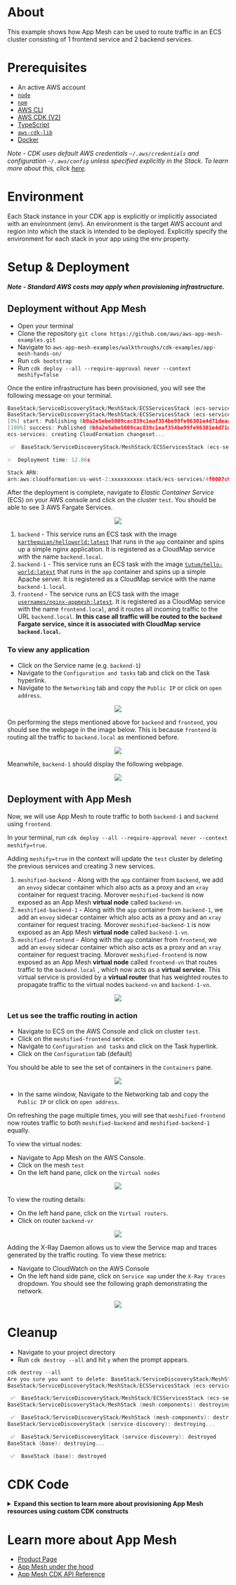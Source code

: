 # About

This example shows how App Mesh can be used to route traffic in an ECS cluster consisting of 1 frontend service and 2 backend services.

# Prerequisites

- An active AWS account
- [`node`](https://nodejs.org/en/download/)
- [`npm`](https://docs.npmjs.com/downloading-and-installing-node-js-and-npm)
- [AWS CLI](https://docs.aws.amazon.com/cli/latest/userguide/getting-started-install.html)
- [AWS CDK (V2)](https://docs.aws.amazon.com/cdk/v2/guide/cli.html)
- [TypeScript](https://www.typescriptlang.org/download)
- [`aws-cdk-lib`](https://www.npmjs.com/package/aws-cdk-lib)
- [Docker](https://docs.docker.com/get-docker/)

_Note - CDK uses default AWS credentials `~/.aws/credentials` and configuration `~/.aws/config` unless specified explicitly in the Stack. To learn more about this, click [here](https://docs.aws.amazon.com/cdk/v2/guide/environments.html)._

# Environment

Each Stack instance in your CDK app is explicitly or implicitly associated with an environment (env). An environment is the target AWS account and region into which the stack is intended to be deployed.
Explicitly specify the environment for each stack in your app using the env property.

# Setup & Deployment

**_Note - Standard AWS costs may apply when provisioning infrastructure._**

## Deployment without App Mesh

- Open your terminal
- Clone the repository `git clone https://github.com/aws/aws-app-mesh-examples.git`
- Navigate to `aws-app-mesh-examples/walkthroughs/cdk-examples/app-mesh-hands-on/`
- Run `cdk bootstrap`
- Run `cdk deploy --all --require-approval never --context meshify=false`

Once the entire infrastructure has been provisioned, you will see the following message on your terminal.

```c
BaseStack/ServiceDiscoveryStack/MeshStack/ECSServicesStack (ecs-services)
BaseStack/ServiceDiscoveryStack/MeshStack/ECSServicesStack (ecs-services): deploying...
[0%] start: Publishing 8b9a2e5ebe5009cac839c1eaf354be99fe96301e4d71deaabf1cd505adbe1302:current_account-current_region
[100%] success: Published 8b9a2e5ebe5009cac839c1eaf354be99fe96301e4d71deaabf1cd505adbe1302:current_account-current_region
ecs-services: creating CloudFormation changeset...

 ✅  BaseStack/ServiceDiscoveryStack/MeshStack/ECSServicesStack (ecs-services)

✨  Deployment time: 12.86s

Stack ARN:
arn:aws:cloudformation:us-west-2:xxxxxxxxxx:stack/ecs-services/4f0007c0-09eb-11ed-b6a2-xxxxxxxxxx
```

After the deployment is complete, navigate to _Elastic Container Service_ (ECS) on your AWS console and click on the cluster `test`. You should be able to see 3 AWS Fargate Services.

<p align="center">
  <img  src="assets/services.png">
</p>

1. `backend` - This service runs an ECS task with the image [`karthequian/helloworld:latest`](https://hub.docker.com/r/karthequian/helloworld) that runs in the `app` container and spins up a simple nginx application. It is registered as a CloudMap service with the name `backend.local`.
2. `backend-1` - This service runs an ECS task with the image [`tutum/hello-world:latest`](https://hub.docker.com/r/tutum/hello-world) that runs in the `app` container and spins up a simple Apache server. It is registered as a CloudMap service with the name `backend-1.local`.
3. `frontend` - The service runs an ECS task with the image [`usernames/nginx-appmesh:latest`](https://hub.docker.com/r/usernames/nginx-appmesh). It is registered as a CloudMap service with the name `frontend.local`, and it routes all incoming traffic to the URL `backend.local`. **In this case all traffic will be routed to the `backend` Fargate service, since it is associated with CloudMap service `backend.local`.**

### To view any application

- Click on the Service name (e.g. `backend-1`)
- Navigate to the `Configuration and tasks` tab and click on the Task hyperlink.
- Navigate to the `Networking` tab and copy the `Public IP` or click on `open address`.

<p align="center">
  <img  src="assets/networking-window.png">
</p>

On performing the steps mentioned above for `backend` and `frontend`, you should see the webpage in the image below. This is because `frontend` is routing all the traffic to `backend.local` as mentioned before.

<p align="center">
  <img  src="assets/backend-page.png">
</p>

Meanwhile, `backend-1` should display the following webpage.

<p align="center">
  <img  src="assets/backend-1-page.png">
</p>

## Deployment with App Mesh

Now, we will use App Mesh to route traffic to both `backend-1` and `backend` using `frontend`.

In your terminal, run
`cdk deploy --all --require-approval never --context meshify=true`.

Adding `meshify=true` in the context will update the `test` cluster by deleting the previous services and creating 3 new services.

1. `meshified-backend` - Along with the `app` container from `backend`, we add an `envoy` sidecar container which also acts as a proxy and an `xray` container for request tracing. Morover `meshified-backend` is now exposed as an App Mesh **virtual node** called `backend-vn`.
2. `meshified-backend-1` - Along with the `app` container from `backend-1`, we add an `envoy` sidecar container which also acts as a proxy and an `xray` container for request tracing. Morover `meshified-backend-1` is now exposed as an App Mesh **virtual node** called `backend-1-vn`.
3. `meshified-frontend` - Along with the `app` container from `frontend`, we add an `envoy` sidecar container which also acts as a proxy and an `xray` container for request tracing.
   Morover `meshified-frontend` is now exposed as an App Mesh **virtual node** called `frontend-vn` that routes traffic to the `backend.local` , which now acts as a **virtual service**. This virtual service is provided by a **virtual router** that has weighted routes to propagate traffic to the virtual nodes `backend-vn` and `backend-1-vn`.

<p align="center">
  <img src="assets/meshified.png">
</p>

### Let us see the traffic routing in action

- Navigate to ECS on the AWS Console and click on cluster `test`.
- Click on the `meshified-frontend` service.
- Navigate to `Configuration and tasks` and click on the Task hyperlink.
- Click on the `Configuration` tab (default)

You should be able to see the set of containers in the `Containers` pane.

<p align="center">
  <img src="assets/meshified-containers.png">
</p>

- In the same window, Navigate to the Networking tab and copy the `Public IP` or click on `open address`.

On refreshing the page multiple times, you will see that `meshified-frontend` now routes traffic to both `meshified-backend` and `meshified-backend-1` equally.

To view the virtual nodes:

- Navigate to App Mesh on the AWS Console.
- Click on the mesh `test`
- On the left hand pane, click on the `Virtual nodes`

<p align="center">
  <img src="assets/vns.png">
</p>

To view the routing details:

- On the left hand pane, click on the `Virtual routers`.
- Click on router `backend-vr`

<p align="center">
  <img src="assets/vr.png">
</p>

Adding the X-Ray Daemon allows us to view the Service map and traces generated by the traffic routing. To view these metrics:

- Navigate to CloudWatch on the AWS Console
- On the left hand side pane, click on `Service map` under the `X-Ray traces` dropdown. You should see the following graph demonstrating the network.

<p align="center">
  <img src="assets/xray-service-map.png">
</p>

# Cleanup

- Navigate to your project directory
- Run `cdk destroy --all` and hit `y` when the prompt appears.

```c
cdk destroy --all
Are you sure you want to delete: BaseStack/ServiceDiscoveryStack/MeshStack/ECSServicesStack, BaseStack/ServiceDiscoveryStack/MeshStack, BaseStack/ServiceDiscoveryStack, BaseStack (y/n)? y
BaseStack/ServiceDiscoveryStack/MeshStack/ECSServicesStack (ecs-services): destroying...

 ✅  BaseStack/ServiceDiscoveryStack/MeshStack/ECSServicesStack (ecs-services): destroyed
BaseStack/ServiceDiscoveryStack/MeshStack (mesh-components): destroying...

 ✅  BaseStack/ServiceDiscoveryStack/MeshStack (mesh-components): destroyed
BaseStack/ServiceDiscoveryStack (service-discovery): destroying...

 ✅  BaseStack/ServiceDiscoveryStack (service-discovery): destroyed
BaseStack (base): destroying...

 ✅  BaseStack (base): destroyed
```

# CDK Code

<details>
<summary><b>Expand this section to learn more about provisioning App Mesh resources using custom CDK constructs</b></summary>

## Stacks and Constructs

There are a total of 4 Stacks that provision all the infrastructure for the example.

_Note - The `cdk bootstrap` command provisions a `CDKToolkit` Stack to deploy AWS CDK apps into your cloud enviroment._

1. `BaseStack` - provisions the network infrastructure like the VPC, ECS cluster and IAM roles.
2. `ServiceDiscoveryStack` - provisions 3 CloudMap service records for service discovery.
3. `MeshStack` - provisions the different mesh components like the frontend and backend virtual nodes, virtual router and the backend virtual service.
4. `EcsServicesStack` - this stack provisions the 3 Fargate services using a custom construct `AppMeshFargateService` which encapsulates the application container, Envoy sidecar/proxy and the Xray container into a single construct allowing us to easily spin up different 'meshified' Fargate Services.

Three more constructs - `EnvoySidecar`, `XrayContainer` and `ApplicationContainer` bundle the common container options used by these Fargate services.

<p align="center">
  <img width="600" height="350" src="assets/stacks.png">
</p>

The order mentioned above also represents the dependency these Stacks have on eachother. For the purposes of this example, the mesh components provisioned by the `MeshStack` are deployed regardless of the value of the context `meshify`. When the 'meshified' services are deployed, the Envoy sidecar identifies App Mesh resources via the `APPMESH_RESOURCE_ARN` environment variable.

These dependencies are propagated by passing the Stack objects in the `constructor` of their referencing Stack.

```c
const baseStack = new BaseStack(app, "BaseStack", {
  stackName: "base",
  description: "Defines the network infrastructure, container images and ECS Cluster.",
});
// Pass baseStack as a constructor arg
const serviceDiscoveryStack = new ServiceDiscoveryStack(baseStack, "ServiceDiscoveryStack", {
  stackName: "service-discovery",
  description: "Defines the application load balancers and the CloudMap service.",
});
```

## App Mesh CDK Constructs

To easily define Fargate services with Envoy proxies, we make use of the `AppMeshFargateService` construct mentioned above. The main purpose of this construct is to bundle the application containers with the Envoy sidecar and proxy. To do so, we define a set of custom props in `lib/utils.ts` called `AppMeshFargateServiceProps`.

```c
// utils.ts
export interface EnvoyConfiguration {
  container: EnvoySidecar;
  proxyConfiguration?: ecs.ProxyConfiguration;
}

export interface AppMeshFargateServiceProps {
  serviceName: string;
  taskDefinitionFamily: string;
  serviceDiscoveryType?: ServiceDiscoveryType;
  applicationContainer: ApplicationContainer;
  envoyConfiguration?: EnvoyConfiguration;
  xrayContainer?: XrayContainer;
}

```

Note that the `proxyConfiguration` prop in `EnvoyConfiguration` is separate because the Envoy sidecar container can exist own its own without acting as a proxy, but for it to act as a proxy there must be a running container with the name mentioned in the proxy configuration.

We can then instantiate an `AppMeshFargateService` construct using `AppMeshFargateServiceProps`. Since the `envoyConfiguration` and `xrayContainer` are optional, they are only provisioned when we pass `--context meshify=true` in the `cdk deploy` command.

```c
// ecs-services.ts

// backend
const meshify = this.node.tryGetContext("meshify") === "true";

const backend = new AppMeshFargateService(ms, `${this.stackName}BackendV1AppMeshFargateService`, {
  serviceName: ms.sd.base.SERVICE_BACKEND,
  taskDefinitionFamily: ms.sd.base.SERVICE_BACKEND,
  envoyConfiguration: meshify
    ? {
        container: new EnvoySidecar(ms, `${this.stackName}BackendV1EnvoySidecar`, {
          logStreamPrefix: `${ms.sd.base.SERVICE_BACKEND}-envoy`,
          appMeshResourceArn: ms.backendV1VirtualNode.virtualNodeArn,
          enableXrayTracing: true,
        }),
        proxyConfiguration: EnvoySidecar.buildAppMeshProxy(ms.sd.base.PORT),
      }
    : undefined,

  xrayContainer: meshify
    ? new XrayContainer(ms, `${this.stackName}BackendV1XrayOpts`, {
        logStreamPrefix: `${ms.sd.base.SERVICE_BACKEND}-xray`,
      })
    : undefined,

  applicationContainer: new ApplicationContainer(ms, `${this.stackName}BackendV1AppOpts`, {
    image: ecs.ContainerImage.fromRegistry(this.node.tryGetContext("IMAGE_BACKEND")),
    logStreamPrefix: `${ms.sd.base.SERVICE_BACKEND}-app`,
    portMappings: [
      {
        containerPort: ms.sd.base.PORT,
        protocol: ecs.Protocol.TCP,
      },
    ],
  }),
});

```

The crux of the mesh infrastructure lies in the `MeshStack`. For example, in the code snippet below, we create a new `aws-appmesh.VirtualNode` for `backend`.

```c
// mesh-components.ts
this.backendV1VirtualNode = new appmesh.VirtualNode(
      this,
      `${this.stackName}BackendV1VirtualNode`,
      this.buildVirtualNodeProps(this.sd.base.SERVICE_BACKEND)
    );
```

Once we define the virtual nodes, the routing logic of the mesh can be defined using the `aws-appmesh.RouteSpec` and `aws-appmesh.Route` constructs. The `aws-appmesh.RouteSpec` registers virtual nodes as weighted targets to route traffic to.

```c
// mesh-components.ts
const routeSpec = appmesh.RouteSpec.http({
    match: { path: appmesh.HttpRoutePathMatch.startsWith("/") },
    weightedTargets: [
      {
        virtualNode: this.backendV1VirtualNode,
        weight: 1,
      },
      {
        virtualNode: this.backendV2VirtualNode,
        weight: 1,
      },
    ],
  });

this.backendRoute = new appmesh.Route(this, `${this.stackName}BackendRoute`, {
  mesh: this.mesh,
  virtualRouter: this.backendVirtualRouter,
  routeName: `backend-route`,
  routeSpec: routeSpec,
});
```

## Project Structure and Context

The skeleton of the project is generated using the `cdk init app --language typescript` command. By default, your main `node` app sits in the `bin` folder and the cloud infrastructure is provisioned in the `lib` folder.

Any global configuration can be added in the `cdk.json` under the `context` key. This is equivalent to passing `--context key=value` during runtime. In this case, properties like the container images and ports are added for ease of reference and updates.

```c
// envoy-sidecar.ts
image: ecs.ContainerImage.fromRegistry(this.node.tryGetContext("IMAGE_ENVOY"))
```

```c
// base.ts
this.PROJECT_NAME = this.node.tryGetContext("PROJECT_NAME");
this.PORT = parseInt(this.node.tryGetContext("CONTAINER_PORT"), 10);
```

</details>

# Learn more about App Mesh

- [Product Page](https://aws.amazon.com/app-mesh/?nc2=h_ql_prod_nt_appm&aws-app-mesh-blogs.sort-by=item.additionalFields.createdDate&aws-app-mesh-blogs.sort-order=desc&whats-new-cards.sort-by=item.additionalFields.postDateTime&whats-new-cards.sort-order=desc)
- [App Mesh under the hood](https://www.youtube.com/watch?v=h3syq1vbplE)
- [App Mesh CDK API Reference](https://docs.aws.amazon.com/cdk/api/v2/docs/aws-cdk-lib.aws_appmesh-readme.html)